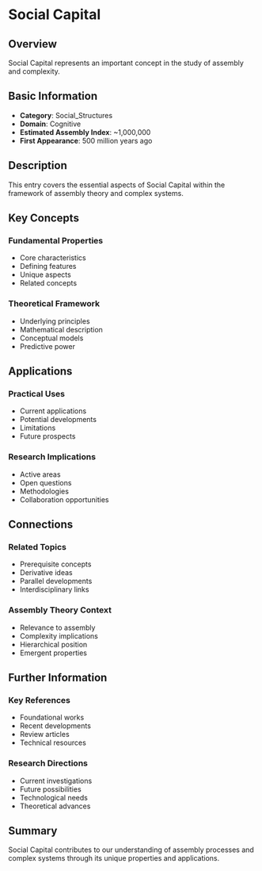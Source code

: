 # Social Capital

## Overview

Social Capital represents an important concept in the study of assembly and complexity.

## Basic Information

- **Category**: Social_Structures
- **Domain**: Cognitive
- **Estimated Assembly Index**: ~1,000,000
- **First Appearance**: 500 million years ago

## Description

This entry covers the essential aspects of Social Capital within the framework of assembly theory and complex systems.

## Key Concepts

### Fundamental Properties
- Core characteristics
- Defining features
- Unique aspects
- Related concepts

### Theoretical Framework
- Underlying principles
- Mathematical description
- Conceptual models
- Predictive power

## Applications

### Practical Uses
- Current applications
- Potential developments
- Limitations
- Future prospects

### Research Implications
- Active areas
- Open questions
- Methodologies
- Collaboration opportunities

## Connections

### Related Topics
- Prerequisite concepts
- Derivative ideas
- Parallel developments
- Interdisciplinary links

### Assembly Theory Context
- Relevance to assembly
- Complexity implications
- Hierarchical position
- Emergent properties

## Further Information

### Key References
- Foundational works
- Recent developments
- Review articles
- Technical resources

### Research Directions
- Current investigations
- Future possibilities
- Technological needs
- Theoretical advances

## Summary

Social Capital contributes to our understanding of assembly processes and complex systems through its unique properties and applications.
